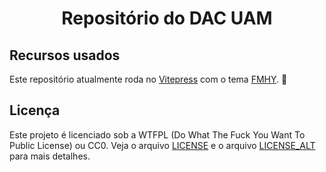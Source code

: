 <h1 align="center">Repositório do DAC UAM</h1>

## Recursos usados

Este repositório atualmente roda no [Vitepress](https://vitepress.dev/) com o tema [FMHY](https://github.com/fmhy/FMHYedit). 💖

## Licença

Este projeto é licenciado sob a WTFPL (Do What The Fuck You Want To Public License) ou CC0. Veja o arquivo [LICENSE](LICENSE) e o arquivo [LICENSE_ALT](LICENSE_ALT) para mais detalhes.
